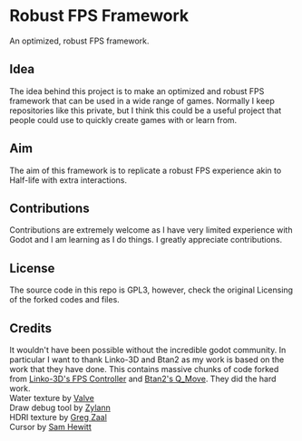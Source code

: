  # Robust FPS Framework
 An optimized, robust FPS framework.

 ## Idea
 The idea behind this project is to make an optimized and robust FPS framework that can be used in a wide range of games.
 Normally I keep repositories like this private, but I think this could be a useful project that people could use to quickly create games with or learn from.

 ## Aim
 The aim of this framework is to replicate a robust FPS experience akin to Half-life with extra interactions.

 ## Contributions
 Contributions are extremely welcome as I have very limited experience with Godot and I am learning as I do things. I greatly appreciate contributions.

 ## License
 The source code in this repo is GPL3, however, check the original Licensing of the forked codes and files.

 ## Credits
 It wouldn't have been possible without the incredible godot community. In particular I want to thank Linko-3D and Btan2 as my work is based on the work that they have done.
 This contains massive chunks of code forked from [Linko-3D's FPS Controller](https://github.com/Linko-3D/First-Person-Controller-FPS) and [Btan2's Q_Move](https://github.com/Btan2/Q_Move).
 They did the hard work.  
Water texture by [Valve](https://www.valvesoftware.com/en/)  
Draw debug tool by [Zylann](https://github.com/Zylann/godot_debug_draw)  
HDRI texture by [Greg Zaal](https://polyhaven.com/a/qwantani)  
Cursor by [Sam Hewitt](https://github.com/snwh/suru-icon-theme/tree/master/src/cursors)
